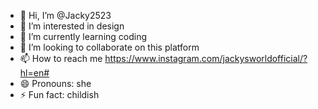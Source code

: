 - 👋 Hi, I’m @Jacky2523
- 👀 I’m interested in design
- 🌱 I’m currently learning coding
- 💞️ I’m looking to collaborate on this platform
- 📫 How to reach me https://www.instagram.com/jackysworldofficial/?hl=en#
- 😄 Pronouns: she
- ⚡ Fun fact: childish

<!---
Jacky2523/Jacky2523 is a ✨ special ✨ repository because its `README.md` (this file) appears on your GitHub profile.
You can click the Preview link to take a look at your changes.
--->
